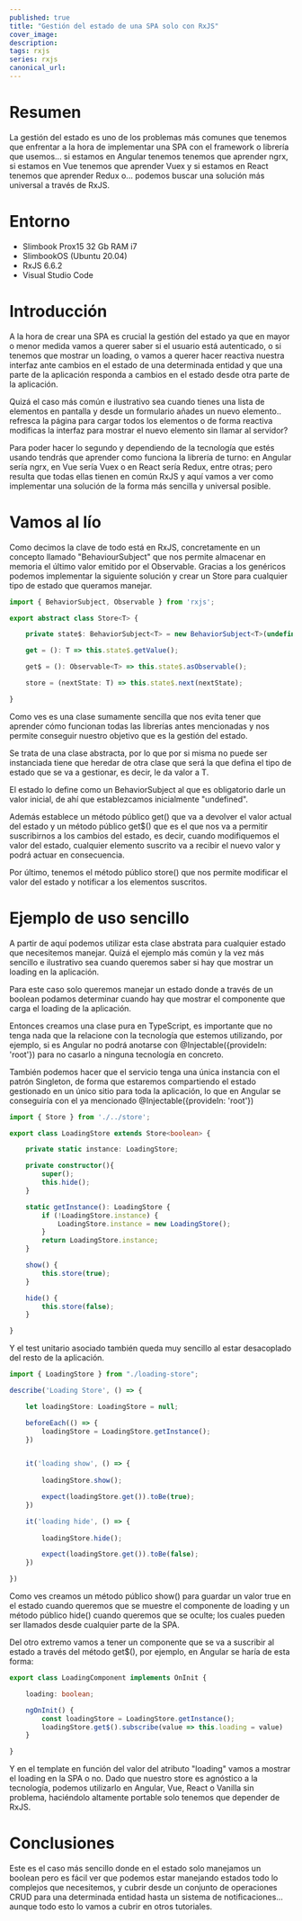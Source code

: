 ```yaml
---
published: true
title: "Gestión del estado de una SPA solo con RxJS"
cover_image: 
description: 
tags: rxjs
series: rxjs
canonical_url:
---
```


# Resumen

La gestión del estado es uno de los problemas más comunes que tenemos que enfrentar a la hora de implementar una SPA con el framework o librería que usemos... si estamos en Angular tenemos tenemos que aprender ngrx, si estamos en Vue tenemos que aprender Vuex y si estamos en React tenemos que aprender Redux o... podemos buscar una solución más universal a través de RxJS.

# Entorno

* Slimbook Prox15 32 Gb RAM i7 
* SlimbookOS (Ubuntu 20.04)
* RxJS 6.6.2
* Visual Studio Code

# Introducción

A la hora de crear una SPA es crucial la gestión del estado ya que en mayor o menor medida vamos a querer saber si el usuario está autenticado, o si tenemos que mostrar un loading, o vamos a querer hacer reactiva nuestra interfaz ante cambios en el estado de una determinada entidad y que una parte de la aplicación responda a cambios en el estado desde otra parte de la aplicación.

Quizá el caso más común e ilustrativo sea cuando tienes una lista de elementos en pantalla y desde un formulario añades un nuevo elemento.. refresca la página para cargar todos los elementos o de forma reactiva modificas la interfaz para mostrar el nuevo elemento sin llamar al servidor?

Para poder hacer lo segundo y dependiendo de la tecnología que estés usando tendrás que aprender como funciona la librería de turno: en Angular sería ngrx, en Vue sería Vuex o en React sería Redux, entre otras; pero resulta que todas ellas tienen en común RxJS y aquí vamos a ver como implementar una solución de la forma más sencilla y universal posible.

# Vamos al lío

Como decimos la clave de todo está en RxJS, concretamente en un concepto llamado "BehaviourSubject" que nos permite almacenar en memoria el último valor emitido por el Observable. Gracias a los genéricos podemos implementar la siguiente solución y crear un Store para cualquier tipo de estado que queramos manejar.

```ts
import { BehaviorSubject, Observable } from 'rxjs';

export abstract class Store<T> {

    private state$: BehaviorSubject<T> = new BehaviorSubject<T>(undefined);

    get = (): T => this.state$.getValue();

    get$ = (): Observable<T> => this.state$.asObservable();

    store = (nextState: T) => this.state$.next(nextState);

}
```

Como ves es una clase sumamente sencilla que nos evita tener que aprender cómo funcionan todas las librerías antes mencionadas y nos permite conseguir nuestro objetivo que es la gestión del estado.

Se trata de una clase abstracta, por lo que por si misma no puede ser instanciada tiene que heredar de otra clase que será la que defina el tipo de estado que se va a gestionar, es decir, le da valor a T. 

El estado lo define como un BehaviorSubject al que es obligatorio darle un valor inicial, de ahí que establezcamos inicialmente "undefined".

Además establece un método público get() que va a devolver el valor actual del estado y un método público get$() que es el que nos va a permitir suscribirnos a los cambios del estado, es decir, cuando modifiquemos el valor del estado, cualquier elemento suscrito va a recibir el nuevo valor y podrá actuar en consecuencia.

Por último, tenemos el método público store() que nos permite modificar el valor del estado y notificar a los elementos suscritos.

# Ejemplo de uso sencillo

A partir de aquí podemos utilizar esta clase abstrata para cualquier estado que necesitemos manejar. Quizá el ejemplo más común y la vez más sencillo e ilustrativo sea cuando queremos saber si hay que mostrar un loading en la aplicación. 

Para este caso solo queremos manejar un estado donde a través de un boolean podamos determinar cuando hay que mostrar el componente que carga el loading de la aplicación.

Entonces creamos una clase pura en TypeScript, es importante que no tenga nada que la relacione con la tecnología que estemos utilizando, por ejemplo, si es Angular no podrá anotarse con @Injectable({provideIn: 'root'}) para no casarlo a ninguna tecnología en concreto.

También podemos hacer que el servicio tenga una única instancia con el patrón Singleton, de forma que estaremos compartiendo el estado gestionado en un único sitio para toda la aplicación, lo que en Angular se conseguiría con el ya mencionado @Injectable({provideIn: 'root'})

```ts
import { Store } from './../store';

export class LoadingStore extends Store<boolean> {

    private static instance: LoadingStore;

    private constructor(){
        super();
        this.hide();
    }

    static getInstance(): LoadingStore {
        if (!LoadingStore.instance) {
            LoadingStore.instance = new LoadingStore();
        }
        return LoadingStore.instance;
    }

    show() {
        this.store(true);
    }

    hide() {
        this.store(false);
    }

}
```

Y el test unitario asociado también queda muy sencillo al estar desacoplado del resto de la aplicación.

```ts
import { LoadingStore } from "./loading-store";

describe('Loading Store', () => {

    let loadingStore: LoadingStore = null;

    beforeEach(() => {
        loadingStore = LoadingStore.getInstance();
    })


    it('loading show', () => {
        
        loadingStore.show();

        expect(loadingStore.get()).toBe(true);
    })

    it('loading hide', () => {
        
        loadingStore.hide();

        expect(loadingStore.get()).toBe(false);
    })

})
```

Como ves creamos un método público show() para guardar un valor true en el estado cuando queremos que se muestre el componente de loading y un método público hide() cuando queremos que se oculte; los cuales pueden ser llamados desde cualquier parte de la SPA.

Del otro extremo vamos a tener un componente que se va a suscribir al estado a través del método get$(), por ejemplo, en Angular se haría de esta forma:

```ts
export class LoadingComponent implements OnInit {

    loading: boolean;

    ngOnInit() {
        const loadingStore = LoadingStore.getInstance();
        loadingStore.get$().subscribe(value => this.loading = value)
    }

}
```

Y en el template en función del valor del atributo "loading" vamos a mostrar el loading en la SPA o no. Dado que nuestro store es agnóstico a la tecnología, podemos utilizarlo en Angular, Vue, React o Vanilla sin problema, haciéndolo altamente portable solo tenemos que depender de RxJS.

# Conclusiones

Este es el caso más sencillo donde en el estado solo manejamos un boolean pero es fácil ver que podemos estar manejando estados todo lo complejos que necesitemos, y cubrir desde un conjunto de operaciones CRUD para una determinada entidad hasta un sistema de notificaciones... aunque todo esto lo vamos a cubrir en otros tutoriales.